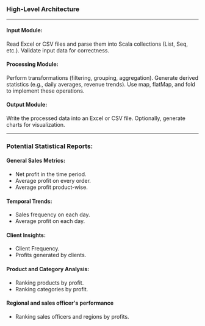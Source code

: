 ### High-Level Architecture

---

#### Input Module:
Read Excel or CSV files and parse them into Scala collections (List, Seq, etc.).
Validate input data for correctness.

#### Processing Module:
Perform transformations (filtering, grouping, aggregation).
Generate derived statistics (e.g., daily averages, revenue trends).
Use map, flatMap, and fold to implement these operations.

#### Output Module:
Write the processed data into an Excel or CSV file.
Optionally, generate charts for visualization.


---


### Potential Statistical Reports:

#### General Sales Metrics:
- Net profit in the time period.
- Average profit on every order.
- Average profit product-wise.

#### Temporal Trends:
- Sales frequency on each day.
- Average profit on each day.

#### Client Insights:
- Client Frequency.
- Profits generated by clients.

#### Product and Category Analysis:
- Ranking products by profit.
- Ranking categories by profit.

#### Regional and sales officer's performance
- Ranking sales officers and regions by profits.
